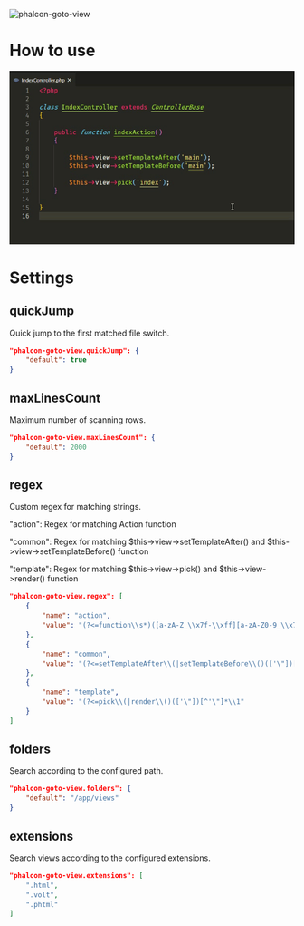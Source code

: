 ![phalcon-goto-view](https://socialify.git.ci/nivin-studio/phalcon-goto-view/image?description=1&font=Inter&logo=https%3A%2F%2Fwww.nivin.cn%2Fimages%2Flogo.png&pattern=Signal&theme=Light)

# How to use

![How to use](images/use.gif)

# Settings

## quickJump

Quick jump to the first matched file switch.

```json
"phalcon-goto-view.quickJump": {
    "default": true
}
```

## maxLinesCount
Maximum number of scanning rows.

```json
"phalcon-goto-view.maxLinesCount": {
    "default": 2000
}
```

## regex

Custom regex for matching strings.

"action": Regex for matching Action function

"common": Regex for matching $this->view->setTemplateAfter() and $this->view->setTemplateBefore() function

"template": Regex for matching $this->view->pick() and $this->view->render() function


```json
"phalcon-goto-view.regex": [
    {
        "name": "action",
        "value": "(?<=function\\s*)([a-zA-Z_\\x7f-\\xff][a-zA-Z0-9_\\x7f-\\xff]*)"
    },
    {
        "name": "common",
        "value": "(?<=setTemplateAfter\\(|setTemplateBefore\\()(['\"])[^'\"]*\\1"
    },
    {
        "name": "template",
        "value": "(?<=pick\\(|render\\()(['\"])[^'\"]*\\1"
    }
]

```

## folders

Search according to the configured path.

```json
"phalcon-goto-view.folders": {
    "default": "/app/views"
}
```

## extensions

Search views according to the configured extensions.

```json
"phalcon-goto-view.extensions": [
    ".html",
    ".volt",
    ".phtml"
]
```

